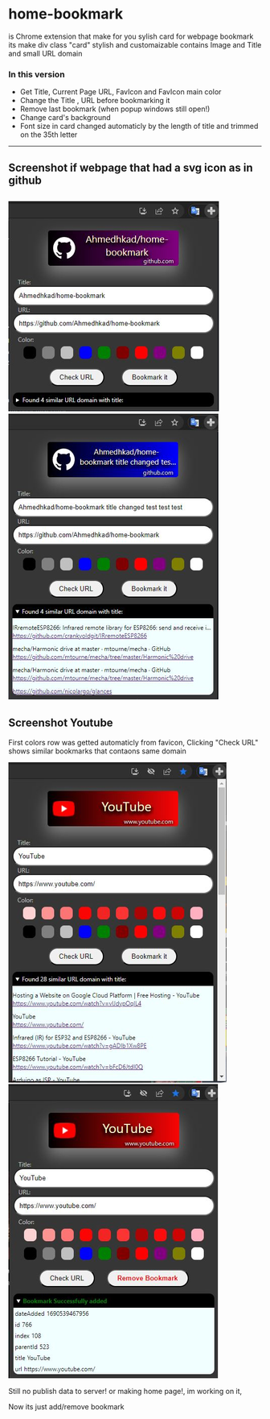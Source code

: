 # home-bookmark
is Chrome extension that make for you sylish card for webpage bookmark
its make div class "card" stylish and customaizable contains Image and Title and small URL domain

### In this version
- Get Title, Current Page URL, FavIcon and FavIcon main color
- Change the Title , URL before bookmarking it
- Remove last bookmark (when popup windows still open!)
- Change card's background
- Font size in card changed automaticly by the length of title and trimmed on the 35th letter
---
## Screenshot if webpage that had a svg icon as in github

![screenshot if page had svg icon as in github](https://github.com/Ahmedhkad/home-bookmark/blob/main/screenshot/v0.3.0/home-bookmark-github.JPG)
 ![screenshot github changed card color and title ](https://github.com/Ahmedhkad/home-bookmark/blob/main/screenshot/v0.3.0/home-bookmark-github-changed.JPG)
---
## Screenshot Youtube
First colors row was getted automaticly from favicon,
Clicking "Check URL" shows similar bookmarks that contaons same domain

![screenshot youtube check](https://github.com/Ahmedhkad/home-bookmark/blob/main/screenshot/v0.3.0/home-bookmark-youtube.JPG)
![screenshot youtube add bookmarks](https://github.com/Ahmedhkad/home-bookmark/blob/main/screenshot/v0.3.0/home-bookmark-youtube-added.JPG)

Still no publish data to server! or making home page!, im working on it,

Now its just add/remove bookmark
